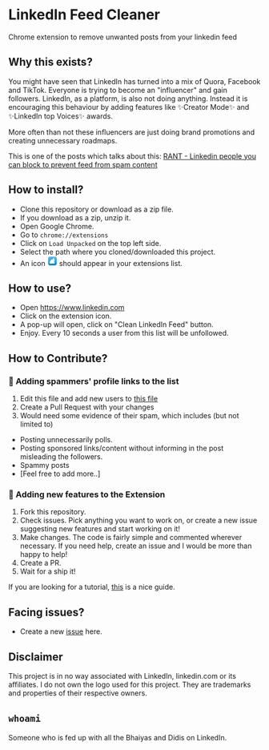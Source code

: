 # LinkedIn Feed Cleaner
Chrome extension to remove unwanted posts from your linkedin feed

## Why this exists?
You might have seen that LinkedIn has turned into a mix of Quora, Facebook and TikTok. Everyone is trying to become an "influencer" and gain followers.
LinkedIn, as a platform, is also not doing anything. Instead it is encouraging this behaviour by adding features like ✨Creator Mode✨ and ✨LinkedIn top Voices✨ awards. 

More often than not these influencers are just doing brand promotions and creating unnecessary roadmaps. 

This is one of the posts which talks about this: [RANT - Linkedin people you can block to prevent feed from spam content](https://www.teamblind.com/post/RANT---Linkedin-people-you-can-block-to-prevent-feed-from-spam-content-SbN6Xdx1)

## How to install?

- Clone this repository or download as a zip file.
- If you download as a zip, unzip it.
- Open Google Chrome.
- Go to `chrome://extensions`
- Click on `Load Unpacked` on the top left side.
- Select the path where you cloned/downloaded this project.
- An icon <img src="images/icon16.png" width="20"/> should appear in your extensions list.

## How to use?

- Open https://www.linkedin.com
- Click on the extension icon. 
- A pop-up will open, click on "Clean LinkedIn Feed" button.
- Enjoy. Every 10 seconds a user from this list will be unfollowed.

## How to Contribute?
### 🌟 Adding spammers' profile links to the list
1. Edit this file and add new users to [this file](https://github.com/thefatbatman/linkedin-feed-cleaner/blob/main/blocked-users-list/default.json)
2. Create a Pull Request with your changes
3. Would need some evidence of their spam, which includes (but not limited to)
  - Posting unnecessarily polls.
  - Posting sponsored links/content without informing in the post misleading the followers.
  - Spammy posts
  - [Feel free to add more..]

### 🌟 Adding new features to the Extension
1. Fork this repository.
2. Check issues. Pick anything you want to work on, or create a new issue suggesting new features and start working on it!
3. Make changes. The code is fairly simple and commented wherever necessary. If you need help, create an issue and I would be more than happy to help!
4. Create a PR.
5. Wait for a ship it!

If you are looking for a tutorial, [this](https://developer.chrome.com/docs/extensions/mv3/getstarted/) is a nice guide.


## Facing issues?
- Create a new [issue](https://github.com/thefatbatman/linkedin-feed-cleaner/issues) here.

## Disclaimer
This project is in no way associated with LinkedIn, linkedin.com or its affiliates. I do not own the logo used for this project. They are trademarks and properties of their respective owners.

## `whoami`
Someone who is fed up with all the Bhaiyas and Didis on LinkedIn.
